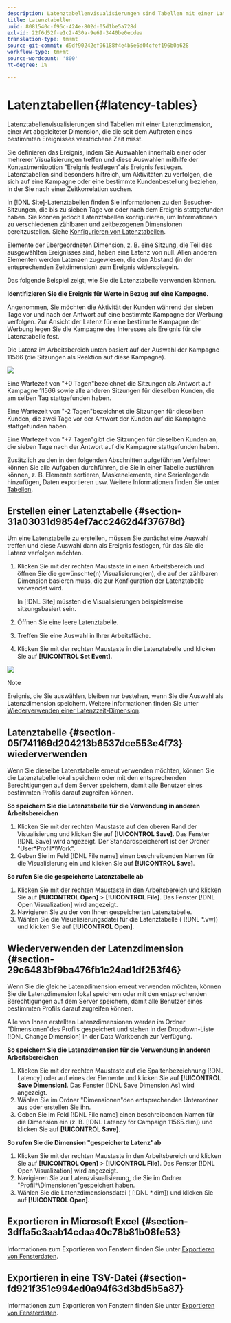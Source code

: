 ```yaml
---
description: Latenztabellenvisualisierungen sind Tabellen mit einer Latenzdimension, einer Art abgeleiteter Dimension, die die seit dem Auftreten eines bestimmten Ereignisses verstrichene Zeit misst.
title: Latenztabellen
uuid: 8081540c-f96c-424e-802d-05d1be5a728d
exl-id: 22f6d52f-e1c2-430a-9e69-3440be0ecdea
translation-type: tm+mt
source-git-commit: d9df90242ef96188f4e4b5e6d04cfef196b0a628
workflow-type: tm+mt
source-wordcount: '800'
ht-degree: 1%

---
```


# Latenztabellen{#latency-tables}

Latenztabellenvisualisierungen sind Tabellen mit einer Latenzdimension, einer Art abgeleiteter Dimension, die die seit dem Auftreten eines bestimmten Ereignisses verstrichene Zeit misst.

Sie definieren das Ereignis, indem Sie Auswahlen innerhalb einer oder mehrerer Visualisierungen treffen und diese Auswahlen mithilfe der Kontextmenüoption &quot;Ereignis festlegen&quot;als Ereignis festlegen. Latenztabellen sind besonders hilfreich, um Aktivitäten zu verfolgen, die sich auf eine Kampagne oder eine bestimmte Kundenbestellung beziehen, in der Sie nach einer Zeitkorrelation suchen.

In [!DNL Site]-Latenztabellen finden Sie Informationen zu den Besucher-Sitzungen, die bis zu sieben Tage vor oder nach dem Ereignis stattgefunden haben. Sie können jedoch Latenztabellen konfigurieren, um Informationen zu verschiedenen zählbaren und zeitbezogenen Dimensionen bereitzustellen. Siehe [Konfigurieren von Latenztabellen](../../../home/c-get-started/c-intf-anlys-ftrs/c-config-ltcy-tbls/c-config-ltcy-tbls.md#concept-7175c3defec64556994f0dfcccb7d15c).

Elemente der übergeordneten Dimension, z. B. eine Sitzung, die Teil des ausgewählten Ereignisses sind, haben eine Latenz von null. Allen anderen Elementen werden Latenzen zugewiesen, die den Abstand (in der entsprechenden Zeitdimension) zum Ereignis widerspiegeln.

Das folgende Beispiel zeigt, wie Sie die Latenztabelle verwenden können.

**Identifizieren Sie die Ereignis für Werte in Bezug auf eine Kampagne.**

Angenommen, Sie möchten die Aktivität der Kunden während der sieben Tage vor und nach der Antwort auf eine bestimmte Kampagne der Werbung verfolgen. Zur Ansicht der Latenz für eine bestimmte Kampagne der Werbung legen Sie die Kampagne des Interesses als Ereignis für die Latenztabelle fest.

Die Latenz im Arbeitsbereich unten basiert auf der Auswahl der Kampagne 11566 (die Sitzungen als Reaktion auf diese Kampagne).

![](assets/vis_Latency.png)

Eine Wartezeit von &quot;+0 Tagen&quot;bezeichnet die Sitzungen als Antwort auf Kampagne 11566 sowie alle anderen Sitzungen für dieselben Kunden, die am selben Tag stattgefunden haben.

Eine Wartezeit von &quot;-2 Tagen&quot;bezeichnet die Sitzungen für dieselben Kunden, die zwei Tage vor der Antwort der Kunden auf die Kampagne stattgefunden haben.

Eine Wartezeit von &quot;+7 Tagen&quot;gibt die Sitzungen für dieselben Kunden an, die sieben Tage nach der Antwort auf die Kampagne stattgefunden haben.

Zusätzlich zu den in den folgenden Abschnitten aufgeführten Verfahren können Sie alle Aufgaben durchführen, die Sie in einer Tabelle ausführen können, z. B. Elemente sortieren, Maskenelemente, eine Serienlegende hinzufügen, Daten exportieren usw. Weitere Informationen finden Sie unter [Tabellen](../../../home/c-get-started/c-analysis-vis/c-tables/c-tables.md#concept-c632cb8ad9724f90ac5c294d52ae667f).

## Erstellen einer Latenztabelle {#section-31a03031d9854ef7acc2462d4f37678d}

Um eine Latenztabelle zu erstellen, müssen Sie zunächst eine Auswahl treffen und diese Auswahl dann als Ereignis festlegen, für das Sie die Latenz verfolgen möchten.

1. Klicken Sie mit der rechten Maustaste in einen Arbeitsbereich und öffnen Sie die gewünschte(n) Visualisierung(en), die auf der zählbaren Dimension basieren muss, die zur Konfiguration der Latenztabelle verwendet wird.

   In [!DNL Site] müssten die Visualisierungen beispielsweise sitzungsbasiert sein.

1. Öffnen Sie eine leere Latenztabelle.
1. Treffen Sie eine Auswahl in Ihrer Arbeitsfläche.
1. Klicken Sie mit der rechten Maustaste in die Latenztabelle und klicken Sie auf **[!UICONTROL Set Event]**.

![](assets/vis_Latency_SetEvent.png)

>[!NOTE]
>
>Ereignis, die Sie auswählen, bleiben nur bestehen, wenn Sie die Auswahl als Latenzdimension speichern. Weitere Informationen finden Sie unter [Wiederverwenden einer Latenzzeit-Dimension](../../../home/c-get-started/c-analysis-vis/c-lat-tbls.md#section-29c6483bf9ba476fb1c24ad1df253f46).

## Latenztabelle {#section-05f741169d204213b6537dce553e4f73} wiederverwenden

Wenn Sie dieselbe Latenztabelle erneut verwenden möchten, können Sie die Latenztabelle lokal speichern oder mit den entsprechenden Berechtigungen auf dem Server speichern, damit alle Benutzer eines bestimmten Profils darauf zugreifen können.

**So speichern Sie die Latenztabelle für die Verwendung in anderen Arbeitsbereichen**

1. Klicken Sie mit der rechten Maustaste auf den oberen Rand der Visualisierung und klicken Sie auf **[!UICONTROL Save]**. Das Fenster [!DNL Save] wird angezeigt. Der Standardspeicherort ist der Ordner &quot;User\*Profil*\Work&quot;.
1. Geben Sie im Feld [!DNL File name] einen beschreibenden Namen für die Visualisierung ein und klicken Sie auf **[!UICONTROL Save]**.

**So rufen Sie die gespeicherte Latenztabelle ab**

1. Klicken Sie mit der rechten Maustaste in den Arbeitsbereich und klicken Sie auf **[!UICONTROL Open]** > **[!UICONTROL File]**. Das Fenster [!DNL Open Visualization] wird angezeigt.
1. Navigieren Sie zu der von Ihnen gespeicherten Latenztabelle.
1. Wählen Sie die Visualisierungsdatei für die Latenztabelle ( [!DNL *.vw]) und klicken Sie auf **[!UICONTROL Open]**.

## Wiederverwenden der Latenzdimension {#section-29c6483bf9ba476fb1c24ad1df253f46}

Wenn Sie die gleiche Latenzdimension erneut verwenden möchten, können Sie die Latenzdimension lokal speichern oder mit den entsprechenden Berechtigungen auf dem Server speichern, damit alle Benutzer eines bestimmten Profils darauf zugreifen können.

Alle von Ihnen erstellten Latenzdimensionen werden im Ordner &quot;Dimensionen&quot;des Profils gespeichert und stehen in der Dropdown-Liste [!DNL Change Dimension] in der Data Workbench zur Verfügung.

**So speichern Sie die Latenzdimension für die Verwendung in anderen Arbeitsbereichen**

1. Klicken Sie mit der rechten Maustaste auf die Spaltenbezeichnung [!DNL Latency] oder auf eines der Elemente und klicken Sie auf **[!UICONTROL Save Dimension]**. Das Fenster [!DNL Save Dimension As] wird angezeigt.
1. Wählen Sie im Ordner &quot;Dimensionen&quot;den entsprechenden Unterordner aus oder erstellen Sie ihn.
1. Geben Sie im Feld [!DNL File name] einen beschreibenden Namen für die Dimension ein (z. B. [!DNL Latency for Campaign 11565.dim]) und klicken Sie auf **[!UICONTROL Save]**.

**So rufen Sie die Dimension &quot;gespeicherte Latenz&quot;ab**

1. Klicken Sie mit der rechten Maustaste in den Arbeitsbereich und klicken Sie auf **[!UICONTROL Open]** > **[!UICONTROL File]**. Das Fenster [!DNL Open Visualization] wird angezeigt.
1. Navigieren Sie zur Latenzvisualisierung, die Sie im Ordner &quot;Profil*\Dimensionen&quot;gespeichert haben.
1. Wählen Sie die Latenzdimensionsdatei ( [!DNL *.dim]) und klicken Sie auf **[!UICONTROL Open]**.

## Exportieren in Microsoft Excel {#section-3dffa5c3aab14cdaa40c78b81b08fe53}

Informationen zum Exportieren von Fenstern finden Sie unter [Exportieren von Fensterdaten](../../../home/c-get-started/c-wk-win-wksp/c-exp-win-data.md#concept-8df61d64ed434cc5a499023c44197349).

## Exportieren in eine TSV-Datei {#section-fd921f351c994ed0a94f63d3bd5b5a87}

Informationen zum Exportieren von Fenstern finden Sie unter [Exportieren von Fensterdaten](../../../home/c-get-started/c-wk-win-wksp/c-exp-win-data.md#concept-8df61d64ed434cc5a499023c44197349).
